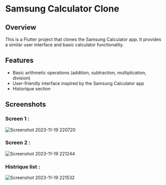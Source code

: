# Samsung Calculator Clone





## Overview

This is a Flutter project that clones the Samsung Calculator app. It provides a similar user interface and basic calculator functionality.

## Features

- Basic arithmetic operations (addition, subtraction, multiplication, division)
- User-friendly interface inspired by the Samsung Calculator app
- Historique section

## Screenshots

### Screen 1 :
![Screenshot 2023-11-19 220720](https://github.com/yahiabgd/calculator/assets/96448496/00885070-3663-4145-bb24-74988b12ae1b)
### Screen 2 :
![Screenshot 2023-11-19 221244](https://github.com/yahiabgd/calculator/assets/96448496/d17e47aa-7a77-4f61-8928-4d0489ba7d42)
### Histrique list :

![Screenshot 2023-11-19 221532](https://github.com/yahiabgd/calculator/assets/96448496/c28bc962-628e-4101-8ea0-35b49b3962c2)


